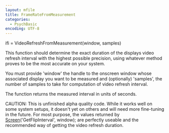 ```yaml
---
layout: mfile
title: FrameRateFromMeasurement
categories:
  - PsychBasic
encoding: UTF-8
---
```


ifi = VideoRefreshFromMeasurement(window, samples)

This function should determine the exact duration of the displays video
refresh interval with the highest possible precision, using whatever
method proves to be the most accurate on your system.

You must provide 'window' the handle to the onscreen window whose
associated display you want to be measured and (optionally) 'samples',
the number of samples to take for computation of video refresh interval.

The function returns the measured interval in units of seconds.

CAUTION: This is unfinished alpha quality code. While it works well on
some system setups, it doesn't yet on others and will need more
fine-tuning in the future. For most purpose, the values returned by
[Screen](/docs/Screen)('GetFlipInterval', window); are perfectly useable and the
recommended way of getting the video refresh duration.